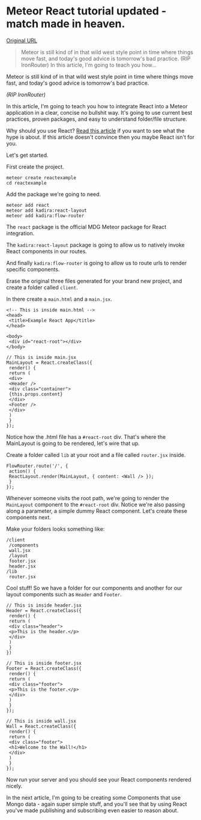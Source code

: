 # Meteor React tutorial updated - match made in heaven.

[Original URL](http://sergiotapia.me/2015/09/18/react-and-meteor-match-made-in-heaven/)

> Meteor is still kind of in that wild west style point in time where things move fast, and today's good advice is tomorrow's bad practice. (RIP IronRouter) In this article, I'm going to teach you how...

Meteor is still kind of in that wild west style point in time where things move fast, and today's good advice is tomorrow's bad practice.

_(RIP IronRouter)_

In this article, I'm going to teach you how to integrate React into a Meteor application in a clear, concise no bullshit way. It's going to use current best practices, proven packages, and easy to understand folder/file structure.

Why should you use React? [Read this article](http://reactfordesigners.com/labs/reactjs-introduction-for-people-who-know-just-enough-jquery-to-get-by/) if you want to see what the hype is about. If this article doesn't convince then you maybe React isn't for you.

Let's get started.

First create the project.

```
meteor create reactexample 
cd reactexample 
```

Add the package we're going to need.

```
meteor add react 
meteor add kadira:react-layout 
meteor add kadira:flow-router 
```

The `react` package is the official MDG Meteor package for React integration.

The `kadira:react-layout` package is going to allow us to natively invoke React components in our routes.

And finally `kadira:flow-router` is going to allow us to route urls to render specific components.

Erase the original three files generated for your brand new project, and create a folder called `client`.

In there create a `main.html` and a `main.jsx`.

```
<!-- This is inside main.html --> 
<head> 
 <title>Example React App</title>
</head>

<body> 
 <div id="react-root"></div>
</body>

// This is inside main.jsx
MainLayout = React.createClass({ 
 render() {
 return (
 <div>
 <Header />
 <div class="container">
 {this.props.content}
 </div>
 <Footer />
 </div>
 )
 }
});
```

Notice how the .html file has a `#react-root` div. That's where the MainLayout is going to be rendered, let's wire that up.

Create a folder called `lib` at your root and a file called `router.jsx` inside.

```
FlowRouter.route('/', { 
 action() {
 ReactLayout.render(MainLayout, { content: <Wall /> });
 }
});
```

Whenever someone visits the root path, we're going to render the `MainLayout` component to the `#react-root` div. Notice we're also passing along a parameter, a simple dummy React component. Let's create these components next.

Make your folders looks something like:

```
/client
 /components
 wall.jsx
 /layout
 footer.jsx
 header.jsx
/lib
 router.jsx
```

Cool stuff! So we have a folder for our components and another for our layout components such as `Header` and `Footer`.

```
// This is inside header.jsx
Header = React.createClass({ 
 render() {
 return (
 <div class="header">
 <p>This is the header.</p>
 </div>
 )
 }
})

// This is inside footer.jsx
Footer = React.createClass({ 
 render() {
 return (
 <div class="footer">
 <p>This is the footer.</p>
 </div>
 )
 }
});

// This is inside wall.jsx
Wall = React.createClass({ 
 render() {
 return (
 <div class="footer">
 <h1>Welcome to the Wall!</h1>
 </div>
 )
 }
});
```

Now run your server and you should see your React components rendered nicely.

In the next article, I'm going to be creating some Components that use Mongo data - again super simple stuff, and you'll see that by using React you've made publishing and subscribing even easier to reason about.
